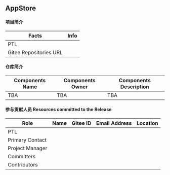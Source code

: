 ## AppStore

#### 项目简介
| **Facts**                   | **Info** |
| --------------------------- | -------- |
| PTL                         |          |
| Gitee Repositories URL |          |

#### 仓库简介
| **Components Name** | **Components Owner** | **Components Description** |
| ------------------- | ------------------------------ | ------------------ |
|         TBA            |         TBA                       |          TBA          |

#### 参与贡献人员 Resources committed to the Release
| **Role**        | **Name** | **Gitee ID** | **Email Address** | **Location** |
| --------------- | -------- | ------------ | ----------------- | ------------ |
| PTL             |          |              |                   |              |
| Primary Contact |          |              |                   |              |
| Project Manager |          |              |                   |              |
| Committers      |          |              |                   |              |
| Contributors    |          |              |                   |              |